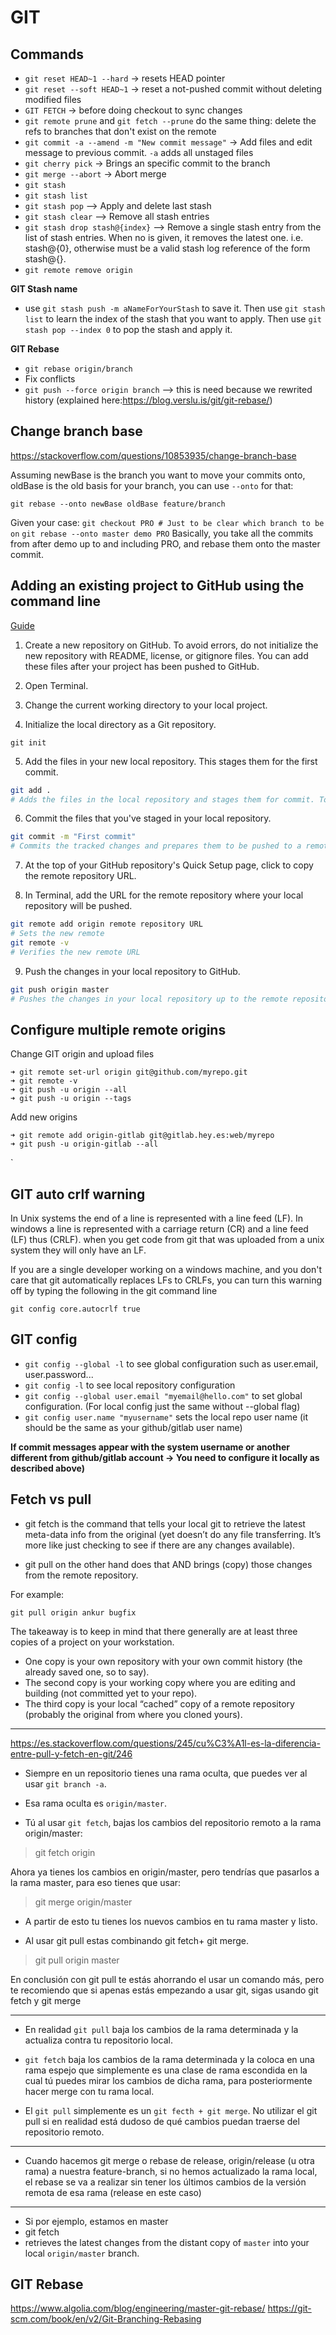 # GIT

## Commands

- `git reset HEAD~1 --hard` -> resets HEAD pointer
- `git reset --soft HEAD~1` -> reset a not-pushed commit without deleting modified files
- `GIT FETCH` -> before doing checkout to sync changes
- `git remote prune` and `git fetch --prune` do the same thing: delete the refs to branches that don't exist on the remote
- `git commit -a --amend -m "New commit message"` -> Add files and edit message to previous commit. `-a` adds all unstaged files
- `git cherry pick` -> Brings an specific commit to the branch
- `git merge --abort` -> Abort merge
- `git stash`
- `git stash list`
- `git stash pop` --> Apply and delete last stash
- `git stash clear` --> Remove all stash entries
- `git stash drop stash@{index}` --> Remove a single stash entry from the list of stash entries. When no <stash> is given, it removes the latest one. i.e. stash@{0}, otherwise <stash> must be a valid stash log reference of the form stash@{<revision>}.
- `git remote remove origin`

**GIT Stash name**
- use `git stash push -m aNameForYourStash` to save it. Then use `git stash list` to learn the index of the stash that you want to apply. Then use `git stash pop --index 0` to pop the stash and apply it.

**GIT Rebase**
- `git rebase origin/branch`
- Fix conflicts
- `git push --force origin branch` --> this is need because we rewrited history (explained here:https://blog.verslu.is/git/git-rebase/)

## Change branch base

https://stackoverflow.com/questions/10853935/change-branch-base

Assuming newBase is the branch you want to move your commits onto, oldBase is the old basis for your branch, you can use `--onto` for that:

`git rebase --onto newBase oldBase feature/branch`

Given your case:
`git checkout PRO # Just to be clear which branch to be on`
`git rebase --onto master demo PRO`
Basically, you take all the commits from after demo up to and including PRO, and rebase them onto the master commit.

## Adding an existing project to GitHub using the command line

[Guide](https://help.github.com/articles/adding-an-existing-project-to-github-using-the-command-line/)

1. Create a new repository on GitHub. To avoid errors, do not initialize the new repository with README, license, or gitignore files. You can add these files after your project has been pushed to GitHub.

2. Open Terminal.

3. Change the current working directory to your local project.

4. Initialize the local directory as a Git repository.

```
git init
```

5. Add the files in your new local repository. This stages them for the first commit.

```bash
git add .
# Adds the files in the local repository and stages them for commit. To unstage a file, use 'git reset HEAD YOUR-FILE'.
```

6. Commit the files that you've staged in your local repository.

```bash
git commit -m "First commit"
# Commits the tracked changes and prepares them to be pushed to a remote repository. To remove this commit and modify the file, use 'git reset --soft HEAD~1' and commit and add the file again.
```

7. At the top of your GitHub repository's Quick Setup page, click to copy the remote repository URL.

8. In Terminal, add the URL for the remote repository where your local repository will be pushed.

```bash
git remote add origin remote repository URL
# Sets the new remote
git remote -v
# Verifies the new remote URL
```

9. Push the changes in your local repository to GitHub.

```bash
git push origin master
# Pushes the changes in your local repository up to the remote repository you specified as the origin
```

## Configure multiple remote origins

Change GIT origin and upload files

```shell
➜ git remote set-url origin git@github.com/myrepo.git
➜ git remote -v
➜ git push -u origin --all
➜ git push -u origin --tags
```

Add new origins

```shell
➜ git remote add origin-gitlab git@gitlab.hey.es:web/myrepo
➜ git push -u origin-gitlab --all
```
`
## GIT auto crlf warning

In Unix systems the end of a line is represented with a line feed (LF). In windows a line is represented with a carriage return (CR) and a line feed (LF) thus (CRLF). when you get code from git that was uploaded from a unix system they will only have an LF.

If you are a single developer working on a windows machine, and you don't care that git automatically replaces LFs to CRLFs, you can turn this warning off by typing the following in the git command line

`git config core.autocrlf true`

## GIT config

- `git config --global -l` to see global configuration such as user.email, user.password...
- `git config -l` to see local repository configuration
- `git config --global user.email "myemail@hello.com"` to set global configuration. (For local config just the same without --global flag)  
- `git config user.name "myusername"` sets the local repo user name (it should be the same as your github/gitlab user name)

**If commit messages appear with the system username or another different from github/gitlab account -> You need to configure it locally as described above)**

## Fetch vs pull

- git fetch is the command that tells your local git to retrieve the latest meta-data info from the original (yet doesn’t do any file transferring. It’s more like just checking to see if there are any changes available).

- git pull on the other hand does that AND brings (copy) those changes from the remote repository.

For example:

`git pull origin ankur bugfix`

The takeaway is to keep in mind that there generally are at least three copies of a project on your workstation.

- One copy is your own repository with your own commit history (the already saved one, so to say).
- The second copy is your working copy where you are editing and building (not committed yet to your repo).
- The third copy is your local “cached” copy of a remote repository (probably the original from where you cloned yours).

---

https://es.stackoverflow.com/questions/245/cu%C3%A1l-es-la-diferencia-entre-pull-y-fetch-en-git/246

- Siempre en un repositorio tienes una rama oculta, que puedes ver al usar `git branch -a`.

- Esa rama oculta es `origin/master`.

- Tú al usar `git fetch`, bajas los cambios del repositorio remoto a la rama origin/master:

> git fetch origin

Ahora ya tienes los cambios en origin/master, pero tendrías que pasarlos a la rama master, para eso tienes que usar:

> git merge origin/master

- A partir de esto tu tienes los nuevos cambios en tu rama master y listo.

- Al usar git pull estas combinando git fetch+ git merge.

> git pull origin master

En conclusión con git pull te estás ahorrando el usar un comando más, pero te recomiendo que si apenas estás empezando a usar git, sigas usando git fetch y git merge

---

- En realidad `git pull` baja los cambios de la rama determinada y la actualiza contra tu repositorio local.

- `git fetch` baja los cambios de la rama determinada y la coloca en una rama espejo que simplemente es una clase de rama escondida en la cual tú puedes mirar los cambios de dicha rama, para posteriormente hacer merge con tu rama local.

- El `git pull` simplemente es un `git fecth + git merge`. No utilizar el git pull si en realidad está dudoso de qué cambios puedan traerse del repositorio remoto.

---

- Cuando hacemos git merge o rebase de release, origin/release (u otra rama) a nuestra feature-branch, si no hemos actualizado la rama local, el rebase se va a realizar sin tener los últimos cambios de la versión remota de esa rama (release en este caso)

--- 

- Si por ejemplo, estamos en master
- git fetch
- retrieves the latest changes from the distant copy of `master` into your local `origin/master` branch.

## GIT Rebase

https://www.algolia.com/blog/engineering/master-git-rebase/
https://git-scm.com/book/en/v2/Git-Branching-Rebasing
